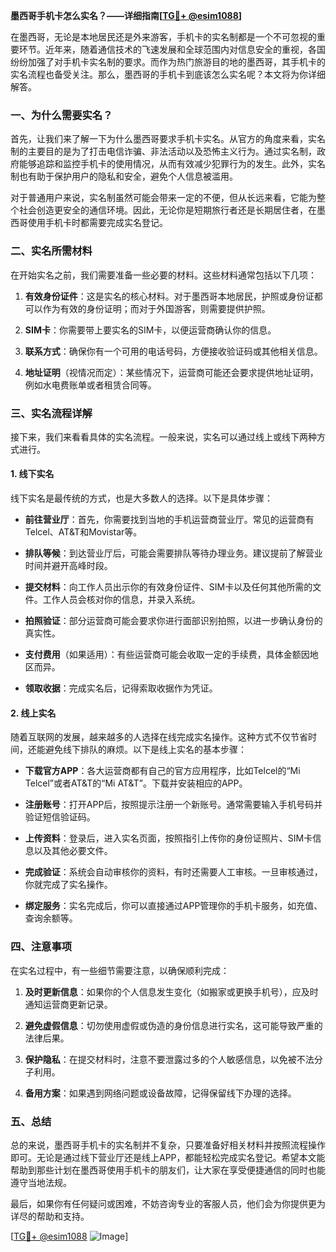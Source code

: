 **墨西哥手机卡怎么实名？——详细指南[[TG💪+ @esim1088](https://t.me/s/esim1088)]**

在墨西哥，无论是本地居民还是外来游客，手机卡的实名制都是一个不可忽视的重要环节。近年来，随着通信技术的飞速发展和全球范围内对信息安全的重视，各国纷纷加强了对手机卡实名制的要求。而作为热门旅游目的地的墨西哥，其手机卡的实名流程也备受关注。那么，墨西哥的手机卡到底该怎么实名呢？本文将为你详细解答。

### 一、为什么需要实名？

首先，让我们来了解一下为什么墨西哥要求手机卡实名。从官方的角度来看，实名制的主要目的是为了打击电信诈骗、非法活动以及恐怖主义行为。通过实名制，政府能够追踪和监控手机卡的使用情况，从而有效减少犯罪行为的发生。此外，实名制也有助于保护用户的隐私和安全，避免个人信息被滥用。

对于普通用户来说，实名制虽然可能会带来一定的不便，但从长远来看，它能为整个社会创造更安全的通信环境。因此，无论你是短期旅行者还是长期居住者，在墨西哥使用手机卡时都需要完成实名登记。

### 二、实名所需材料

在开始实名之前，我们需要准备一些必要的材料。这些材料通常包括以下几项：

1. **有效身份证件**：这是实名的核心材料。对于墨西哥本地居民，护照或身份证都可以作为有效的身份证明；而对于外国游客，则需要提供护照。
   
2. **SIM卡**：你需要带上要实名的SIM卡，以便运营商确认你的信息。

3. **联系方式**：确保你有一个可用的电话号码，方便接收验证码或其他相关信息。

4. **地址证明**（视情况而定）：某些情况下，运营商可能还会要求提供地址证明，例如水电费账单或者租赁合同等。

### 三、实名流程详解

接下来，我们来看看具体的实名流程。一般来说，实名可以通过线上或线下两种方式进行。

#### 1. 线下实名

线下实名是最传统的方式，也是大多数人的选择。以下是具体步骤：

- **前往营业厅**：首先，你需要找到当地的手机运营商营业厅。常见的运营商有Telcel、AT&T和Movistar等。
  
- **排队等候**：到达营业厅后，可能会需要排队等待办理业务。建议提前了解营业时间并避开高峰时段。

- **提交材料**：向工作人员出示你的有效身份证件、SIM卡以及任何其他所需的文件。工作人员会核对你的信息，并录入系统。

- **拍照验证**：部分运营商可能会要求你进行面部识别拍照，以进一步确认身份的真实性。

- **支付费用**（如果适用）：有些运营商可能会收取一定的手续费，具体金额因地区而异。

- **领取收据**：完成实名后，记得索取收据作为凭证。

#### 2. 线上实名

随着互联网的发展，越来越多的人选择在线完成实名操作。这种方式不仅节省时间，还能避免线下排队的麻烦。以下是线上实名的基本步骤：

- **下载官方APP**：各大运营商都有自己的官方应用程序，比如Telcel的“Mi Telcel”或者AT&T的“Mi AT&T”。下载并安装相应的APP。

- **注册账号**：打开APP后，按照提示注册一个新账号。通常需要输入手机号码并验证短信验证码。

- **上传资料**：登录后，进入实名页面，按照指引上传你的身份证照片、SIM卡信息以及其他必要文件。

- **完成验证**：系统会自动审核你的资料，有时还需要人工审核。一旦审核通过，你就完成了实名操作。

- **绑定服务**：实名完成后，你可以直接通过APP管理你的手机卡服务，如充值、查询余额等。

### 四、注意事项

在实名过程中，有一些细节需要注意，以确保顺利完成：

1. **及时更新信息**：如果你的个人信息发生变化（如搬家或更换手机号），应及时通知运营商更新记录。

2. **避免虚假信息**：切勿使用虚假或伪造的身份信息进行实名，这可能导致严重的法律后果。

3. **保护隐私**：在提交材料时，注意不要泄露过多的个人敏感信息，以免被不法分子利用。

4. **备用方案**：如果遇到网络问题或设备故障，记得保留线下办理的选择。

### 五、总结

总的来说，墨西哥手机卡的实名制并不复杂，只要准备好相关材料并按照流程操作即可。无论是通过线下营业厅还是线上APP，都能轻松完成实名登记。希望本文能帮助到那些计划在墨西哥使用手机卡的朋友们，让大家在享受便捷通信的同时也能遵守当地法规。

最后，如果你有任何疑问或困难，不妨咨询专业的客服人员，他们会为你提供更为详尽的帮助和支持。

[[TG💪+ @esim1088](https://t.me/s/esim1088) ![Image](https://i.postimg.cc/4NQfJmqS/Snipaste-2025-05-13-00-14-12.png)]